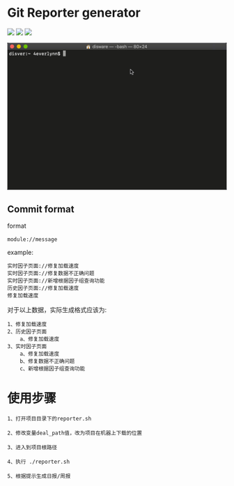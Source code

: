 # Git Reporter generator

![](https://img.shields.io/badge/author-4everlynn-orange)
![](https://img.shields.io/badge/generator-blue)
![](https://img.shields.io/badge/git-based-red)

![](./reporter.gif)

## Commit format

format
```
module://message
```

example:

```bash
实时因子页面://修复加载速度
实时因子页面://修复数据不正确问题
实时因子页面://新增根据因子组查询功能
历史因子页面://修复加载速度
修复加载速度
```

对于以上数据，实际生成格式应该为:

```text
1、修复加载速度
2、历史因子页面
    a、修复加载速度
3、实时因子页面
    a、修复加载速度
    b、修复数据不正确问题
    c、新增根据因子组查询功能
```

# 使用步骤
```text
1、打开项目目录下的reporter.sh

2、修改变量deal_path值，改为项目在机器上下载的位置

3、进入到项目根路径

4、执行 ./reporter.sh

5、根据提示生成日报/周报
```